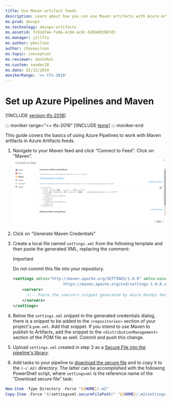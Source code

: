 ```yaml
---
title: Use Maven artifact feeds
description: Learn about how you can use Maven artifacts with Azure Artifacts or Team Foundation Server (TFS).
ms.prod: devops
ms.technology: devops-artifacts
ms.assetid: fc81d7ee-fa9a-4c04-ac8c-6269d91987d3
ms.manager: jillfra
ms.author: phwilson
author: chasewilson
ms.topic: conceptual
ms.reviewer: dastahel
ms.custom: seodec18
ms.date: 02/12/2019
monikerRange: '>= tfs-2018'
---
```


# Set up Azure Pipelines and Maven

[!INCLUDE [version-tfs-2018](../_shared/version-tfs-2018.md)]

::: moniker range="<= tfs-2018"
[!INCLUDE [temp](../_shared/concept-rename-note.md)]
::: moniker-end

This guide covers the basics of using Azure Pipelines to work with Maven artifacts in Azure Artifacts feeds.

1. Navigate to your Maven feed and click "Connect to Feed". Click on "Maven".
![Connect to Feed - Maven](_img/maven/consume-artifacts-using-maven.png)

1. Click on "Generate Maven Credentials"

1. Create a local file named `settings.xml` from the following template and then paste the generated XML, replacing the comment:
    > [!IMPORTANT]
    > Do not commit this file into your repository.

    ```xml
    <settings xmlns="http://maven.apache.org/SETTINGS/1.0.0" xmlns:xsi="http://www.w3.org/2001/XMLSchema-instance" xsi:schemaLocation="http://maven.apache.org/SETTINGS/1.0.0
                          https://maven.apache.org/xsd/settings-1.0.0.xsd">
        <servers>
          <!-- Paste the <server> snippet generated by Azure DevOps here -->
        </servers>
    </settings>
    ````

1. Below the `settings.xml` snippet in the generated credentials dialog, there is a snippet to be added to the `<repositories>` section of your project's `pom.xml`. Add that snippet. If you intend to use Maven to publish to Artifacts, add the snippet to the `<distributionManagement>` section of the POM file as well. Commit and push this change.

1. Upload `settings.xml` created in step 3 as a [Secure File into the pipeline's library](../library/secure-files.md).

1. Add tasks to your pipeline to [download the secure file](../tasks/utility/download-secure-file.md) and to copy it to the `(~/.m2)` directory. The latter can be accomplished with the following PowerShell script, where `settingsxml` is the reference name of the "Download secure file" task:

```powershell
New-Item -Type Directory -Force "${HOME}/.m2"
Copy-Item -Force "$(settingsxml.secureFilePath)" "${HOME}/.m2/settings.xml"
```